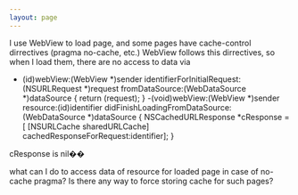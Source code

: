 ```yaml
---
layout: page
---
```


I use WebView to load page, and some pages have cache-control dirrectives (pragma no-cache, etc.)
WebView follows this dirrectives, so when I load them, there are no access to data via

    
- (id)webView:(WebView *)sender identifierForInitialRequest:(NSURLRequest *)request fromDataSource:(WebDataSource *)dataSource
{
        return (request);
}
-(void)webView:(WebView *)sender resource:(id)identifier didFinishLoadingFromDataSource:(WebDataSource *)dataSource
{
        NSCachedURLResponse *cResponse = [ [NSURLCache sharedURLCache] cachedResponseForRequest:identifier];
}


cResponse is nil��

what can I do to access data of resource for loaded page in case of no-cache pragma?
Is there any way to force storing cache for such pages?
